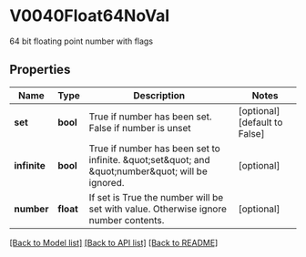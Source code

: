 # V0040Float64NoVal

64 bit floating point number with flags
## Properties
Name | Type | Description | Notes
------------ | ------------- | ------------- | -------------
**set** | **bool** | True if number has been set. False if number is unset | [optional] [default to False]
**infinite** | **bool** | True if number has been set to infinite. \&quot;set\&quot; and \&quot;number\&quot; will be ignored. | [optional] 
**number** | **float** | If set is True the number will be set with value. Otherwise ignore number contents. | [optional] 

[[Back to Model list]](../README.md#documentation-for-models) [[Back to API list]](../README.md#documentation-for-api-endpoints) [[Back to README]](../README.md)


